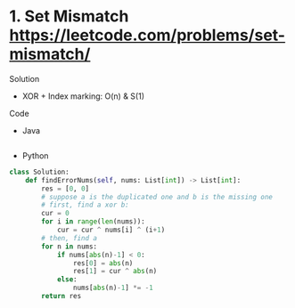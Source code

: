 # 1. Set Mismatch https://leetcode.com/problems/set-mismatch/

Solution

- XOR + Index marking: O(n) & S(1)

Code

- Java

```java

```

- Python

```python
class Solution:
    def findErrorNums(self, nums: List[int]) -> List[int]:
        res = [0, 0]
        # suppose a is the duplicated one and b is the missing one
        # first, find a xor b:
        cur = 0
        for i in range(len(nums)):
            cur = cur ^ nums[i] ^ (i+1)
        # then, find a
        for n in nums:
            if nums[abs(n)-1] < 0:
                res[0] = abs(n)
                res[1] = cur ^ abs(n)
            else:
                nums[abs(n)-1] *= -1
        return res
```